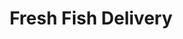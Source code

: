 ---
title: "Fresh Fish Delivery"
url: /caracas/fresh-fish-delivery-av-la-estancia/
shop: charcutería
---